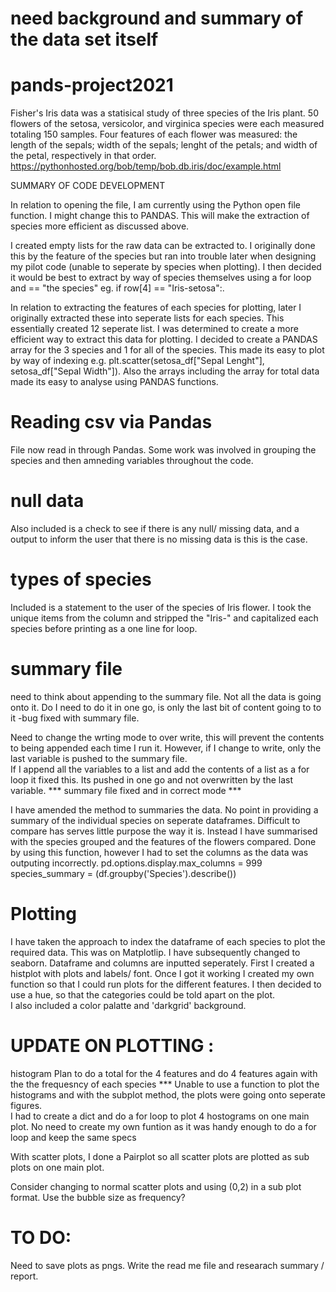 # need background and summary of the data set itself 

# pands-project2021

Fisher's Iris data was a statisical study of three species of the Iris plant.  50 flowers of the setosa, versicolor, and virginica species were each measured totaling 150 samples.   Four features of each flower was measured: the length of the sepals; width of the sepals; lenght of the petals; and width of the petal, respectively in that order.  
https://pythonhosted.org/bob/temp/bob.db.iris/doc/example.html


SUMMARY OF CODE DEVELOPMENT

In relation to opening the file, I am currently using the Python open file function.  I might change this to PANDAS.  This will make the extraction of species more efficient as discussed above. 

I created empty lists for the raw data can be extracted to.  I originally done this by the feature of the species but ran into trouble later when designing my pilot code (unable to seperate by species when plotting).   I then decided it would be best to extract by way of species themselves using a for loop and == "the species" eg. if row[4] == "Iris-setosa":.

In relation to extracting the features of each species for plotting, later I originally extracted these into seperate lists for each species.  This essentially created 12 seperate list.  I was determined to create a more efficient way to extract this data for plotting.  I decided to create a PANDAS array for the 3 species and 1 for all of the species.  This made its easy to plot by way of indexing e.g. plt.scatter(setosa_df["Sepal Lenght"], setosa_df["Sepal Width"]).  Also the arrays including the array for total data made its easy to analyse using PANDAS functions.  


# Reading csv via Pandas
File now read in through Pandas.  Some work was involved in grouping the species and then amneding variables throughout the code. 


# null data
Also included is a check to see if there is any null/ missing data, and a output to inform the user that there is no missing data is this is the case. 

# types of species
Included is a statement to the user of the species of Iris flower.  I took the unique items from the column and stripped the "Iris-" and capitalized each species before printing as a one line for loop. 


# summary file
need to think about appending to the summary file.  Not all the data is going onto it.  Do I need to do it in one go, is only the last bit of content going to to it   -bug fixed with summary file.

Need to change the wrting mode to over write, this will prevent the contents to being appended each time I run it.
However, if I change to write, only the last variable is pushed to the summary file.  
If I append all the variables to a list and add the contents of a list as a for loop it fixed this. 
Its pushed in one go and not overwritten by the last variable.  *** summary file fixed and in correct mode ***

I have amended the method to summaries the data.  No point in providing a summary of the individual species on seperate dataframes.  Difficult to compare has serves little purpose the way it is. 
Instead I have summarised with the species grouped and the features of the flowers compared. 
Done by using this function, however I had to set the columns as the data was outputing incorrectly.  pd.options.display.max_columns = 999
species_summary = (df.groupby('Species').describe())



# Plotting
I have taken the approach to index the dataframe of each species to plot the required data. 
This was on Matplotlip.  I have subsequently changed to seaborn.  Dataframe and columns are inputted seperately. 
First I created a histplot with plots and  labels/ font. 
Once I got it working I created my own function so that I could run plots for the different features.
I then decided to use a hue, so that the categories could be told apart on the plot.  
I also included a color palatte and 'darkgrid' background. 
# UPDATE ON PLOTTING :
histogram 
Plan to do a total for the 4 features  and do 4 features again with the the frequesncy of each species
*** Unable to use a function to plot the histograms and with the subplot method, the plots were going onto seperate figures.  
I had to create a dict and do a for loop to plot 4 hostograms on one main plot. 
No need to create my own funtion as it was handy enough to do a for loop and keep the same specs

With scatter plots, I done a Pairplot so all scatter plots are plotted as sub plots on one main plot. 

Consider changing to normal scatter plots and using (0,2) in a sub plot format. 
Use the bubble size as frequency?  

# TO DO:
Need to save plots as pngs. 
Write the read me file and researach summary / report. 